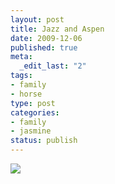 ```yaml
--- 
layout: post
title: Jazz and Aspen
date: 2009-12-06
published: true
meta: 
  _edit_last: "2"
tags: 
- family
- horse
type: post
categories: 
- family
- jasmine
status: publish
---
```

[![](http://media.eick.us/2011/05/photo9.jpg.scaled.5009.jpg)](http://posterous.com/getfile/files.posterous.com/andreweick/QI0D31wnQ1yEqyxLItwLyuC5OwvDKIrFhdE9xN9mmidtw1Mq99DiSzy3BUVV/photo.jpg)
